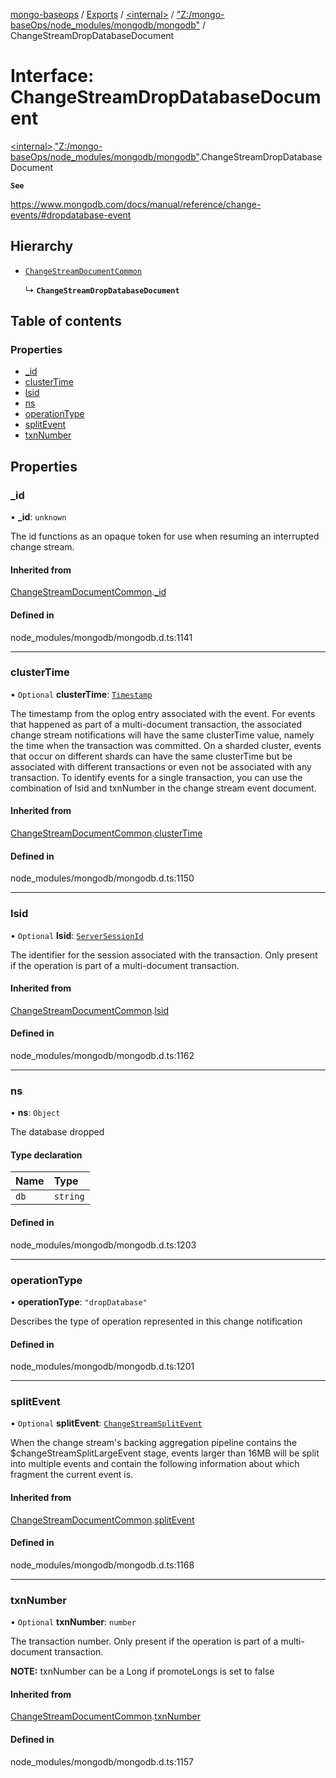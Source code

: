 [mongo-baseops](../README.md) / [Exports](../modules.md) / [\<internal\>](../modules/internal_.md) / ["Z:/mongo-baseOps/node\_modules/mongodb/mongodb"](../modules/internal_._Z__mongo_baseOps_node_modules_mongodb_mongodb_.md) / ChangeStreamDropDatabaseDocument

# Interface: ChangeStreamDropDatabaseDocument

[\<internal\>](../modules/internal_.md).["Z:/mongo-baseOps/node\_modules/mongodb/mongodb"](../modules/internal_._Z__mongo_baseOps_node_modules_mongodb_mongodb_.md).ChangeStreamDropDatabaseDocument

**`See`**

https://www.mongodb.com/docs/manual/reference/change-events/#dropdatabase-event

## Hierarchy

- [`ChangeStreamDocumentCommon`](internal_._Z__mongo_baseOps_node_modules_mongodb_mongodb_.ChangeStreamDocumentCommon.md)

  ↳ **`ChangeStreamDropDatabaseDocument`**

## Table of contents

### Properties

- [\_id](internal_._Z__mongo_baseOps_node_modules_mongodb_mongodb_.ChangeStreamDropDatabaseDocument.md#_id)
- [clusterTime](internal_._Z__mongo_baseOps_node_modules_mongodb_mongodb_.ChangeStreamDropDatabaseDocument.md#clustertime)
- [lsid](internal_._Z__mongo_baseOps_node_modules_mongodb_mongodb_.ChangeStreamDropDatabaseDocument.md#lsid)
- [ns](internal_._Z__mongo_baseOps_node_modules_mongodb_mongodb_.ChangeStreamDropDatabaseDocument.md#ns)
- [operationType](internal_._Z__mongo_baseOps_node_modules_mongodb_mongodb_.ChangeStreamDropDatabaseDocument.md#operationtype)
- [splitEvent](internal_._Z__mongo_baseOps_node_modules_mongodb_mongodb_.ChangeStreamDropDatabaseDocument.md#splitevent)
- [txnNumber](internal_._Z__mongo_baseOps_node_modules_mongodb_mongodb_.ChangeStreamDropDatabaseDocument.md#txnnumber)

## Properties

### \_id

• **\_id**: `unknown`

The id functions as an opaque token for use when resuming an interrupted
change stream.

#### Inherited from

[ChangeStreamDocumentCommon](internal_._Z__mongo_baseOps_node_modules_mongodb_mongodb_.ChangeStreamDocumentCommon.md).[_id](internal_._Z__mongo_baseOps_node_modules_mongodb_mongodb_.ChangeStreamDocumentCommon.md#_id)

#### Defined in

node_modules/mongodb/mongodb.d.ts:1141

___

### clusterTime

• `Optional` **clusterTime**: [`Timestamp`](../classes/internal_._Z__mongo_baseOps_node_modules_mongodb_mongodb_.BSON.Timestamp.md)

The timestamp from the oplog entry associated with the event.
For events that happened as part of a multi-document transaction, the associated change stream
notifications will have the same clusterTime value, namely the time when the transaction was committed.
On a sharded cluster, events that occur on different shards can have the same clusterTime but be
associated with different transactions or even not be associated with any transaction.
To identify events for a single transaction, you can use the combination of lsid and txnNumber in the change stream event document.

#### Inherited from

[ChangeStreamDocumentCommon](internal_._Z__mongo_baseOps_node_modules_mongodb_mongodb_.ChangeStreamDocumentCommon.md).[clusterTime](internal_._Z__mongo_baseOps_node_modules_mongodb_mongodb_.ChangeStreamDocumentCommon.md#clustertime)

#### Defined in

node_modules/mongodb/mongodb.d.ts:1150

___

### lsid

• `Optional` **lsid**: [`ServerSessionId`](../modules/internal_._Z__mongo_baseOps_node_modules_mongodb_mongodb_.md#serversessionid)

The identifier for the session associated with the transaction.
Only present if the operation is part of a multi-document transaction.

#### Inherited from

[ChangeStreamDocumentCommon](internal_._Z__mongo_baseOps_node_modules_mongodb_mongodb_.ChangeStreamDocumentCommon.md).[lsid](internal_._Z__mongo_baseOps_node_modules_mongodb_mongodb_.ChangeStreamDocumentCommon.md#lsid)

#### Defined in

node_modules/mongodb/mongodb.d.ts:1162

___

### ns

• **ns**: `Object`

The database dropped

#### Type declaration

| Name | Type |
| :------ | :------ |
| `db` | `string` |

#### Defined in

node_modules/mongodb/mongodb.d.ts:1203

___

### operationType

• **operationType**: ``"dropDatabase"``

Describes the type of operation represented in this change notification

#### Defined in

node_modules/mongodb/mongodb.d.ts:1201

___

### splitEvent

• `Optional` **splitEvent**: [`ChangeStreamSplitEvent`](internal_._Z__mongo_baseOps_node_modules_mongodb_mongodb_.ChangeStreamSplitEvent.md)

When the change stream's backing aggregation pipeline contains the $changeStreamSplitLargeEvent
stage, events larger than 16MB will be split into multiple events and contain the
following information about which fragment the current event is.

#### Inherited from

[ChangeStreamDocumentCommon](internal_._Z__mongo_baseOps_node_modules_mongodb_mongodb_.ChangeStreamDocumentCommon.md).[splitEvent](internal_._Z__mongo_baseOps_node_modules_mongodb_mongodb_.ChangeStreamDocumentCommon.md#splitevent)

#### Defined in

node_modules/mongodb/mongodb.d.ts:1168

___

### txnNumber

• `Optional` **txnNumber**: `number`

The transaction number.
Only present if the operation is part of a multi-document transaction.

**NOTE:** txnNumber can be a Long if promoteLongs is set to false

#### Inherited from

[ChangeStreamDocumentCommon](internal_._Z__mongo_baseOps_node_modules_mongodb_mongodb_.ChangeStreamDocumentCommon.md).[txnNumber](internal_._Z__mongo_baseOps_node_modules_mongodb_mongodb_.ChangeStreamDocumentCommon.md#txnnumber)

#### Defined in

node_modules/mongodb/mongodb.d.ts:1157
